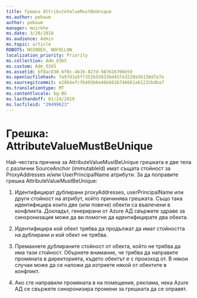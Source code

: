 ```yaml
---
title: Грешка AttributeValueMustBeUnique
ms.author: pebaum
author: pebaum
manager: mnirkhe
ms.date: 3/20/2018
ms.audience: Admin
ms.topic: article
ROBOTS: NOINDEX, NOFOLLOW
localization_priority: Priority
ms.collection: Adm_O365
ms.custom: Adm_O365
ms.assetid: bf8ac830-6f0c-4616-827d-987616700e59
ms.openlocfilehash: 7a97d1a5ff352b55833bd457e3220a56130d7e7e
ms.sourcegitcommit: e2864efcfb493b6e46b662b746661a61232bdba7
ms.translationtype: MT
ms.contentlocale: bg-BG
ms.lasthandoff: 01/24/2019
ms.locfileid: "29499623"
---
```

# <a name="error-attributevaluemustbeunique"></a>Грешка: AttributeValueMustBeUnique

Най-честата причина за AttributeValueMustBeUnique грешката е две тела с различни SourceAnchor (immutableId) имат същата стойност за ProxyAddresses и/или UserPrincipalName атрибути. За да поправите грешка AttributeValueMustBeUnique:
  
1. Идентифицират дублирани proxyAddresses, userPrincipalName или други стойност на атрибут, който причинява грешката. Също така идентифицира които две (или повече) обекти са въвлечени в конфликта. Докладът, генерирани от Azure АД свържете здраве за синхронизация може да ви помогне да идентифицирате два обекта.
    
2. Идентифицира кой обект трябва да продължат да имат стойността на дублирани и кой обект не трябва.
    
3. Премахнете дублираните стойност от обекта, който не трябва да има тази стойност. Обърнете внимание, че трябва да направите промяната в директорията, където обектът е с произход от. В някои случаи може да се наложи да изтриете някой от обектите в конфликт.
    
4. Ако сте направили промяната в на помещения, реклама, нека Azure АД се свържете синхронизира промени за грешката да се оправят.
    

